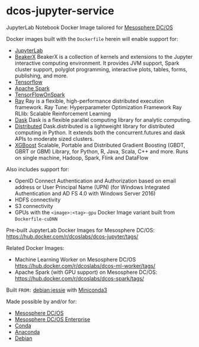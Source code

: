 # dcos-jupyter-service

JupyterLab Notebook Docker Image tailored for [Mesosphere DC/OS](https://dcos.io)

Docker images built with the `Dockerfile` herein will enable support for:
* [JupyterLab](https://jupyterlab.readthedocs.io)
* [BeakerX](http://beakerx.com)
BeakerX is a collection of kernels and extensions to the Jupyter interactive computing environment. It provides JVM support, Spark cluster support, polyglot programming, interactive plots, tables, forms, publishing, and more.
* [Tensorflow](https://www.tensorflow.org)
* [Apache Spark](https://spark.apache.org)
* [TensorFlowOnSpark](https://github.com/yahoo/TensorFlowOnSpark)
* [Ray](https://ray.readthedocs.io)
Ray is a flexible, high-performance distributed execution framework.
Ray Tune: Hyperparameter Optimization Framework
Ray RLlib: Scalable Reinforcement Learning
* [Dask](https://dask.readthedocs.io)
Dask is a flexible parallel computing library for analytic computing.
* [Distributed](https://distributed.readthedocs.io)
Dask.distributed is a lightweight library for distributed computing in Python. It extends both the concurrent.futures and dask APIs to moderate sized clusters.
* [XGBoost](https://xgboost.ai)
Scalable, Portable and Distributed Gradient Boosting (GBDT, GBRT or GBM) Library, for Python, R, Java, Scala, C++ and more. Runs on single machine, Hadoop, Spark, Flink and DataFlow

Also includes support for:
* OpenID Connect Authentication and Authorization based on email address or User Principal Name (UPN) (for Windows Integrated Authentication and AD FS 4.0 with Windows Server 2016)
* HDFS connectivity
* S3 connectivity
* GPUs with the `<image>:<tag>-gpu` Docker Image variant built from `Dockerfile-cuDNN`

Pre-built JupyterLab Docker Images for Mesosphere DC/OS: https://hub.docker.com/r/dcoslabs/dcos-jupyter/tags/

Related Docker Images:
- Machine Learning Worker on Mesosphere DC/OS https://hub.docker.com/r/dcoslabs/dcos-ml-worker/tags/
- Apache Spark (with GPU support) on Mesosphere DC/OS: https://hub.docker.com/r/dcoslabs/dcos-spark/tags/

Built `FROM:` [debian:jessie](https://hub.docker.com/r/library/debian) with [Miniconda3](https://repo.continuum.io/miniconda/)

Made possible by and/or for:
- [Mesosphere DC/OS](https://dcos.io)
- [Mesosphere DC/OS Enterprise](https://mesosphere.com/product)
- [Conda](https://conda.io)
- [Anaconda](https://www.anaconda.com)
- [Debian](https://www.debian.org)
